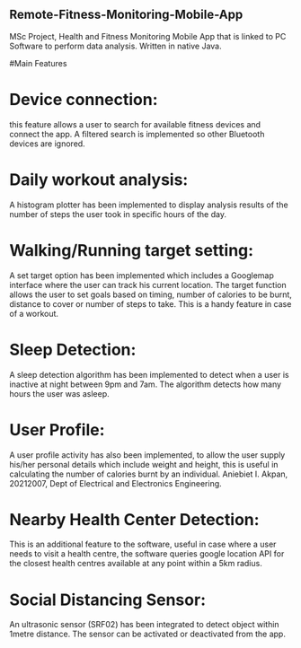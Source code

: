 ## Remote-Fitness-Monitoring-Mobile-App
MSc Project, Health and Fitness Monitoring Mobile App that is linked to PC Software to perform data analysis. Written in native Java.

#Main Features 
# Device connection: 
this feature allows a user to search for available fitness devices
and connect the app. A filtered search is implemented so other Bluetooth devices are
ignored.
# Daily workout analysis: 
A histogram plotter has been implemented to display
analysis results of the number of steps the user took in specific hours of the day.
# Walking/Running target setting: 
A set target option has been implemented which
includes a Googlemap interface where the user can track his current location. The
target function allows the user to set goals based on timing, number of calories to be
burnt, distance to cover or number of steps to take. This is a handy feature in case of a
workout.
# Sleep Detection: 
A sleep detection algorithm has been implemented to detect when
a user is inactive at night between 9pm and 7am. The algorithm detects how many
hours the user was asleep.
# User Profile: 
A user profile activity has also been implemented, to allow the user
supply his/her personal details which include weight and height, this is useful in
calculating the number of calories burnt by an individual.
Aniebiet I. Akpan, 20212007, Dept of Electrical and Electronics Engineering.
# Nearby Health Center Detection: 
This is an additional feature to the software,
useful in case where a user needs to visit a health centre, the software queries google
location API for the closest health centres available at any point within a 5km radius.
# Social Distancing Sensor: 
An ultrasonic sensor (SRF02) has been integrated to detect object within 1metre distance. The sensor can be activated or deactivated from the app.
